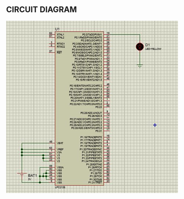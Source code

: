 ## CIRCUIT DIAGRAM

![img](https://github.com/aalok-29/ARM7-LPC2148-aalok/blob/master/images/singleLED.jpg)